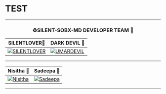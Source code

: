 # TEST
<hr>

<div align="center">
<h3>♻️SILENT-SOBX-MD DEVELOPER TEAM 👤</h3>

| SILENTLOVER👤             | DARK DEVIL 👤            |                        
|----------------------|----------------------|
| [![SILENTLOVER](https://telegra.ph/file/e47b23583ab7ec42d58df.jpg)](https://github.com/SILENTLOVER40) | [![UMARDEVIL](https://github.com/Um4r719.png)](https://github.com/Um4r719)
</div>
<hr>
<div align="center">
	
| Nisitha 👤             | Sadeepa 👤             |
|----------------------|----------------------|
| [![Nisitha](https://i.ibb.co/xM8gkj9/img-2-1724039784821.webp)](https://github.com/sadiyamin/Alexa/) | [![Sadeepa](https://i.ibb.co/ZK5mwt3/IMG-20241019-WA0005.jpg)](https://github.com/sadiyamin/Alexa/)

</div>
<hr>
